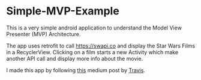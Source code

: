 # Simple-MVP-Example

This is a very simple android application to understand the Model View Presenter (MVP) Architecture.

The app uses retrofit to call https://swapi.co and display the Star Wars Films in a RecyclerView. Clicking on a film starts a new Activity which make another API call and display more info about the movie.

I made this app by following <a href="https://blacklenspub.com/what-the-hell-is-mvp-and-what-does-it-have-to-do-with-android-99254f8affac" target="_blank">this</a> medium post by <a href = "https://github.com/travisp101" target = "_blank" >Travis</a>.
